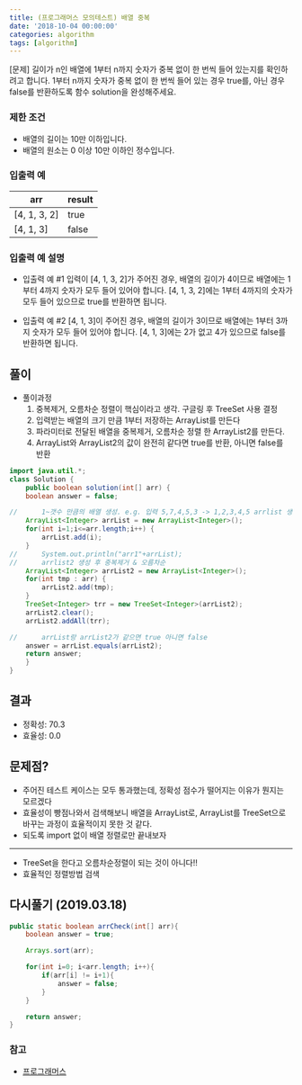 ```yaml
---
title: (프로그래머스 모의테스트) 배열 중복
date: '2018-10-04 00:00:00'
categories: algorithm
tags: [algorithm]
---
```


[문제]
길이가 n인 배열에 1부터 n까지 숫자가 중복 없이 한 번씩 들어 있는지를 확인하려고 합니다.
1부터 n까지 숫자가 중복 없이 한 번씩 들어 있는 경우 true를, 아닌 경우 false를 반환하도록 함수 solution을 완성해주세요.

### 제한 조건

* 배열의 길이는 10만 이하입니다.
* 배열의 원소는 0 이상 10만 이하인 정수입니다.

### 입출력 예

arr | result
--- | ---
[4, 1, 3, 2] | true
[4, 1, 3] | false

### 입출력 예 설명

* 입출력 예 #1
입력이 [4, 1, 3, 2]가 주어진 경우, 배열의 길이가 4이므로 배열에는 1부터 4까지 숫자가 모두 들어 있어야 합니다. [4, 1, 3, 2]에는 1부터 4까지의 숫자가 모두 들어 있으므로 true를 반환하면 됩니다.

* 입출력 예 #2
[4, 1, 3]이 주어진 경우, 배열의 길이가 3이므로 배열에는 1부터 3까지 숫자가 모두 들어 있어야 합니다. [4, 1, 3]에는 2가 없고 4가 있으므로 false를 반환하면 됩니다.

## 풀이

* 풀이과정
	1. 중복제거, 오름차순 정렬이 핵심이라고 생각. 구글링 후 TreeSet 사용 결정
	2. 입력받는 배열의 크기 만큼 1부터 저장하는 ArrayList를 만든다
	3. 파라미터로 전달된 배열을 중복제거, 오름차순 정렬 한 ArrayList2를 만든다.
	4. ArrayList와 ArrayList2의 값이 완전히 같다면 true를 반환, 아니면 false를 반환


```java
import java.util.*;
class Solution {
	public boolean solution(int[] arr) {
	boolean answer = false;

//		1~갯수 만큼의 배열 생성. e.g. 입력 5,7,4,5,3 -> 1,2,3,4,5 arrlist 생성
	ArrayList<Integer> arrList = new ArrayList<Integer>();
	for(int i=1;i<=arr.length;i++) {
		arrList.add(i);
	}
//		System.out.println("arr1"+arrList);
//		arrlist2 생성 후 중복제거 & 오름차순 
	ArrayList<Integer> arrList2 = new ArrayList<Integer>();
	for(int tmp : arr) {
		arrList2.add(tmp);
	}
	TreeSet<Integer> trr = new TreeSet<Integer>(arrList2);
	arrList2.clear();
	arrList2.addAll(trr);

//		arrList랑 arrList2가 같으면 true 아니면 false
	answer = arrList.equals(arrList2); 
	return answer;
	}
}
```

## 결과

* 정확성: 70.3
* 효율성: 0.0

## 문제점?

* 주어진 테스트 케이스는 모두 통과했는데, 정확성 점수가 떨어지는 이유가 뭔지는 모르겠다
* 효율성이 빵점나와서 검색해보니 배열을 ArrayList로, ArrayList를 TreeSet으로 바꾸는 과정이 효율적이지 못한 것 같다.
* 되도록 import 없이 배열 정렬로만 끝내보자

---

* TreeSet을 한다고 오름차순정렬이 되는 것이 아니다!!
* 효율적인 정렬방법 검색


## 다시풀기 (2019.03.18)

```java
public static boolean arrCheck(int[] arr){
	boolean answer = true;

	Arrays.sort(arr);

	for(int i=0; i<arr.length; i++){
		if(arr[i] != i+1){
			answer = false;
		}
	}

	return answer;
}
```

### 참고

* [프로그래머스](https://programmers.co.kr/)




